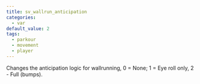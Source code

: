```yaml
---
title: sv_wallrun_anticipation
categories:
  - var
default_value: 2
tags:
  - parkour
  - movement
  - player
---
```


Changes the anticipation logic for wallrunning, 0 = None; 1 = Eye roll only, 2 - Full (bumps).
